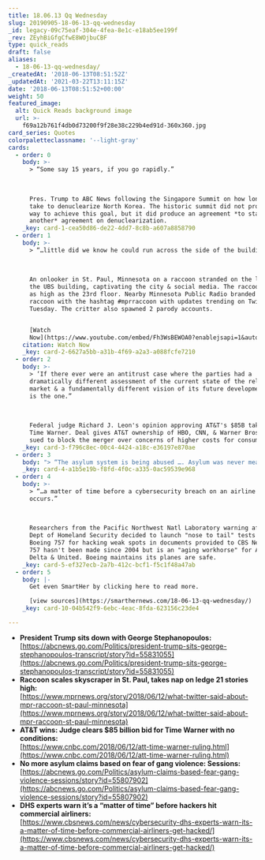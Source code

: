 ```yaml
---
title: 18.06.13 Qq Wednesday
slug: 20190905-18-06-13-qq-wednesday
_id: legacy-09c75eaf-304e-4fea-8e1c-e18ab5ee199f
_rev: ZEyhBiGfgCfwE8WOjbuCBF
type: quick_reads
draft: false
aliases:
  - 18-06-13-qq-wednesday/
_createdAt: '2018-06-13T08:51:52Z'
_updatedAt: '2021-03-22T13:11:15Z'
date: '2018-06-13T08:51:52+00:00'
weight: 50
featured_image:
  alt: Quick Reads background image
  url: >-
    f69a12b761f4db0d73200f9f28e38c229b4ed91d-360x360.jpg
card_series: Quotes
colorpaletteclassname: '--light-gray'
cards:
  - order: 0
    body: >-
      > “Some say 15 years, if you go rapidly.”  
        
        
        
      Pres. Trump to ABC News following the Singapore Summit on how long it will
      take to denuclearize North Korea. The historic summit did not produce a
      way to achieve this goal, but it did produce an agreement *to start
      another* agreement on denuclearization.
    _key: card-1-cea50d86-de22-4dd7-8c8b-a607a8858790
  - order: 1
    body: >-
      > “…little did we know he could run across the side of the building.”  
        
        
        
      An onlooker in St. Paul, Minnesota on a raccoon stranded on the ledge of
      the UBS building, captivating the city & social media. The raccoon made it
      as high as the 23rd floor. Nearby Minnesota Public Radio branded the
      raccoon with the hashtag #mprraccoon with updates trending on Twitter
      Tuesday. The critter also spawned 2 parody accounts.


      [Watch
      Now](https://www.youtube.com/embed/Fh3WsBEWOA0?enablejsapi=1&autoplay=1&rel=0)
    citation: Watch Now
    _key: card-2-6627a5bb-a31b-4f69-a2a3-a088fcfe7210
  - order: 2
    body: >-
      > ‘If there ever were an antitrust case where the parties had a
      dramatically different assessment of the current state of the relevant
      market & a fundamentally different vision of its future development, this
      is the one.”  
        
        
        
      Federal judge Richard J. Leon's opinion approving AT&T's $85B takeover of
      Time Warner. Deal gives AT&T ownership of HBO, CNN, & Warner Bros. DOJ
      sued to block the merger over concerns of higher costs for consumers.
    _key: card-3-f796c8ec-00c4-4424-a18c-e36197e870ae
  - order: 3
    body: "> “The asylum system is being abused …. Asylum was never meant to alleviate all problems a\x14 even all serious problems a\x14 that people face every day all over the world.”  \n  \n  \n  \nAttorney General Jeff Sessions announcing a new policy making it more difficult for victims of gang & domestic violence to obtain asylum in the U.S."
    _key: card-4-a1b5e19b-f8fd-4f0c-a335-0ac59539e968
  - order: 4
    body: >-
      > “…a matter of time before a cybersecurity breach on an airline
      occurs.”  
        
        
        
      Researchers from the Pacific Northwest Natl Laboratory warning after a
      Dept of Homeland Security decided to launch "nose to tail" tests of a
      Boeing 757 for hacking weak spots in documents provided to CBS News. The
      757 hasn't been made since 2004 but is an "aging workhorse" for American,
      Delta & United. Boeing maintains its planes are safe.
    _key: card-5-ef327ecb-2a7b-412c-bcf1-f5c1f48a47ab
  - order: 5
    body: |-
      Get even SmartHer by clicking here to read more.

      [view sources](https://smarthernews.com/18-06-13-qq-wednesday/)
    _key: card-10-04b542f9-6ebc-4eac-8fda-623156c23de4

---
```

* **President Trump sits down with George Stephanopoulos:** [https://abcnews.go.com/Politics/president-trump-sits-george-stephanopoulos-transcript/story?id=55831055](https://abcnews.go.com/Politics/president-trump-sits-george-stephanopoulos-transcript/story?id=55831055)
* **Raccoon scales skyscraper in St. Paul, takes nap on ledge 21 stories high:**  
[https://www.mprnews.org/story/2018/06/12/what-twitter-said-about-mpr-raccoon-st-paul-minnesota](https://www.mprnews.org/story/2018/06/12/what-twitter-said-about-mpr-raccoon-st-paul-minnesota)
* **AT&T wins: Judge clears $85 billion bid for Time Warner with no conditions:**  
[https://www.cnbc.com/2018/06/12/att-time-warner-ruling.html](https://www.cnbc.com/2018/06/12/att-time-warner-ruling.html)
* **No more asylum claims based on fear of gang violence: Sessions:** [https://abcnews.go.com/Politics/asylum-claims-based-fear-gang-violence-sessions/story?id=55807902](https://abcnews.go.com/Politics/asylum-claims-based-fear-gang-violence-sessions/story?id=55807902)
* **DHS experts warn it’s a “matter of time” before hackers hit commercial airliners:**  
[https://www.cbsnews.com/news/cybersecurity-dhs-experts-warn-its-a-matter-of-time-before-commercial-airliners-get-hacked/](https://www.cbsnews.com/news/cybersecurity-dhs-experts-warn-its-a-matter-of-time-before-commercial-airliners-get-hacked/)